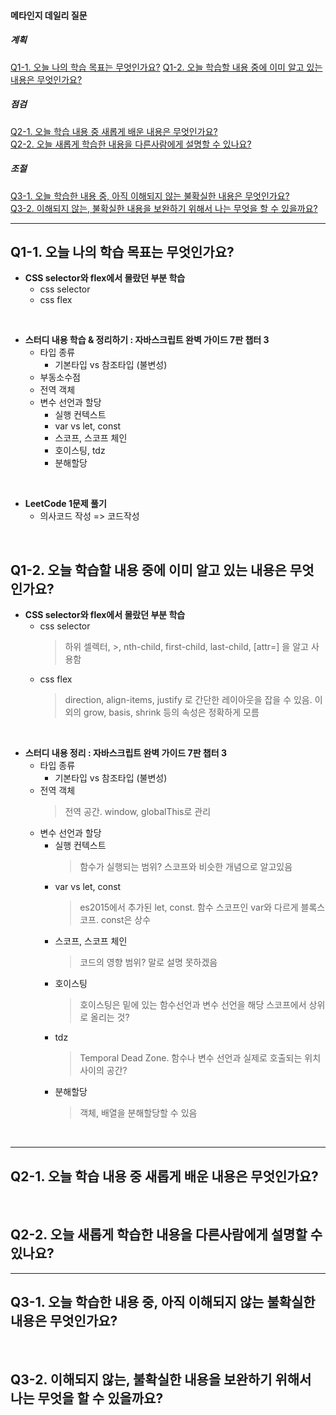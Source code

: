 #### 메타인지 데일리 질문

##### 계획

[Q1-1. 오늘 나의 학습 목표는 무엇인가요?](#q1-1-오늘-나의-학습-목표는-무엇인가요)
[Q1-2. 오늘 학습할 내용 중에 이미 알고 있는 내용은 무엇인가요?](#q1-2-오늘-학습할-내용-중에-이미-알고-있는-내용은-무엇인가요)

##### 점검

[Q2-1. 오늘 학습 내용 중 새롭게 배운 내용은 무엇인가요?](#q2-1-오늘-학습-내용-중-새롭게-배운-내용은-무엇인가요)  
[Q2-2. 오늘 새롭게 학습한 내용을 다른사람에게 설명할 수 있나요?](#q2-2-오늘-새롭게-학습한-내용을-다른사람에게-설명할-수-있나요)

##### 조절

[Q3-1. 오늘 학습한 내용 중, 아직 이해되지 않는 불확실한 내용은 무엇인가요?](#q3-1-오늘-학습한-내용-중-아직-이해되지-않는-불확실한-내용은-무엇인가요)  
[Q3-2. 이해되지 않는, 불확실한 내용을 보완하기 위해서 나는 무엇을 할 수 있을까요?](#q3-2-이해되지-않는-불확실한-내용을-보완하기-위해서-나는-무엇을-할-수-있을까요)

<hr>

## Q1-1. 오늘 나의 학습 목표는 무엇인가요?

- **CSS selector와 flex에서 몰랐던 부분 학습**
  - css selector
  - css flex

<br>

- **스터디 내용 학습 & 정리하기 : 자바스크립트 완벽 가이드 7판 챕터 3**
  - 타입 종류
    - 기본타입 vs 참조타입 (불변성)
  - 부동소수점
  - 전역 객체
  - 변수 선언과 할당
    - 실행 컨텍스트
    - var vs let, const
    - 스코프, 스코프 체인
    - 호이스팅, tdz
    - 분해할당

<br>

- **LeetCode 1문제 풀기**
  - 의사코드 작성 => 코드작성

<br>

## Q1-2. 오늘 학습할 내용 중에 이미 알고 있는 내용은 무엇인가요?

- **CSS selector와 flex에서 몰랐던 부분 학습**
  - css selector
    > 하위 셀렉터, >, nth-child, first-child, last-child, [attr=] 을 알고 사용함
  - css flex
    > direction, align-items, justify 로 간단한 레이아웃을 잡을 수 있음. 이외의 grow, basis, shrink 등의 속성은 정확하게 모름

<br>

- **스터디 내용 정리 : 자바스크립트 완벽 가이드 7판 챕터 3**
  - 타입 종류
    - 기본타입 vs 참조타입 (불변성)
  - 전역 객체
    > 전역 공간. window, globalThis로 관리
  - 변수 선언과 할당
    - 실행 컨텍스트
      > 함수가 실행되는 범위? 스코프와 비슷한 개념으로 알고있음
    - var vs let, const
      > es2015에서 추가된 let, const. 함수 스코프인 var와 다르게 블록스코프. const은 상수
    - 스코프, 스코프 체인
      > 코드의 영향 범위? 말로 설명 못하겠음
    - 호이스팅
      > 호이스팅은 밑에 있는 함수선언과 변수 선언을 해당 스코프에서 상위로 올리는 것?
    - tdz
      > Temporal Dead Zone. 함수나 변수 선언과 실제로 호출되는 위치 사이의 공간?
    - 분해할당
      > 객체, 배열을 분해할당할 수 있음

<br>
<hr>

## Q2-1. 오늘 학습 내용 중 새롭게 배운 내용은 무엇인가요?

<br>

## Q2-2. 오늘 새롭게 학습한 내용을 다른사람에게 설명할 수 있나요?

<hr>

## Q3-1. 오늘 학습한 내용 중, 아직 이해되지 않는 불확실한 내용은 무엇인가요?

<br>

## Q3-2. 이해되지 않는, 불확실한 내용을 보완하기 위해서 나는 무엇을 할 수 있을까요?
